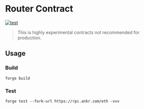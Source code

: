 # Router Contract

[![test](https://github.com/zodahu/router-contract/actions/workflows/test.yml/badge.svg)](https://github.com/zodahu/router-contract/actions/workflows/test.yml)

> This is highly experimental contracts not recommended for production.

## Usage

### Build

`forge build`

### Test

`forge test --fork-url https://rpc.ankr.com/eth -vvv`

